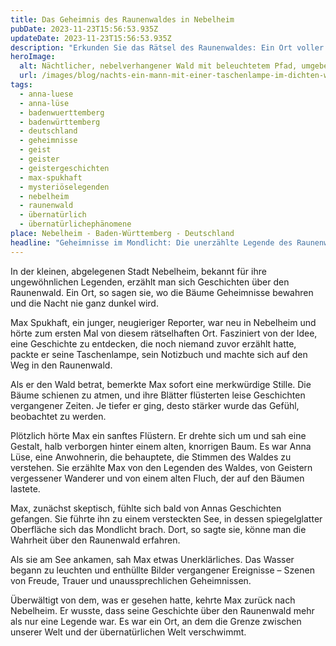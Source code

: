 ```yaml
---
title: Das Geheimnis des Raunenwaldes in Nebelheim
pubDate: 2023-11-23T15:56:53.935Z
updateDate: 2023-11-23T15:56:53.935Z
description: "Erkunden Sie das Rätsel des Raunenwaldes: Ein Ort voller Mystik, wo Max Spukhaft das Unfassbare erlebt."
heroImage:
  alt: Nächtlicher, nebelverhangener Wald mit beleuchtetem Pfad, umgeben von knorrigen Bäumen und einer schemenhaften Figur im Hintergrund.
  url: /images/blog/nachts-ein-mann-mit-einer-taschenlampe-im-dichten-wald.webp
tags:
  - anna-luese
  - anna-lüse
  - badenwuerttemberg
  - badenwürttemberg
  - deutschland
  - geheimnisse
  - geist
  - geister
  - geistergeschichten
  - max-spukhaft
  - mysteriöselegenden
  - nebelheim
  - raunenwald
  - übernatürlich
  - übernatürlichephänomene
place: Nebelheim - Baden-Württemberg - Deutschland
headline: "Geheimnisse im Mondlicht: Die unerzählte Legende des Raunenwaldes in Nebelheim"
---
```


In der kleinen, abgelegenen Stadt Nebelheim, bekannt für ihre ungewöhnlichen Legenden, erzählt man sich Geschichten über den Raunenwald. Ein Ort, so sagen sie, wo die Bäume Geheimnisse bewahren und die Nacht nie ganz dunkel wird.

Max Spukhaft, ein junger, neugieriger Reporter, war neu in Nebelheim und hörte zum ersten Mal von diesem rätselhaften Ort. Fasziniert von der Idee, eine Geschichte zu entdecken, die noch niemand zuvor erzählt hatte, packte er seine Taschenlampe, sein Notizbuch und machte sich auf den Weg in den Raunenwald.

Als er den Wald betrat, bemerkte Max sofort eine merkwürdige Stille. Die Bäume schienen zu atmen, und ihre Blätter flüsterten leise Geschichten vergangener Zeiten. Je tiefer er ging, desto stärker wurde das Gefühl, beobachtet zu werden.

Plötzlich hörte Max ein sanftes Flüstern. Er drehte sich um und sah eine Gestalt, halb verborgen hinter einem alten, knorrigen Baum. Es war Anna Lüse, eine Anwohnerin, die behauptete, die Stimmen des Waldes zu verstehen. Sie erzählte Max von den Legenden des Waldes, von Geistern vergessener Wanderer und von einem alten Fluch, der auf den Bäumen lastete.

Max, zunächst skeptisch, fühlte sich bald von Annas Geschichten gefangen. Sie führte ihn zu einem versteckten See, in dessen spiegelglatter Oberfläche sich das Mondlicht brach. Dort, so sagte sie, könne man die Wahrheit über den Raunenwald erfahren.

Als sie am See ankamen, sah Max etwas Unerklärliches. Das Wasser begann zu leuchten und enthüllte Bilder vergangener Ereignisse – Szenen von Freude, Trauer und unaussprechlichen Geheimnissen.

Überwältigt von dem, was er gesehen hatte, kehrte Max zurück nach Nebelheim. Er wusste, dass seine Geschichte über den Raunenwald mehr als nur eine Legende war. Es war ein Ort, an dem die Grenze zwischen unserer Welt und der übernatürlichen Welt verschwimmt.
